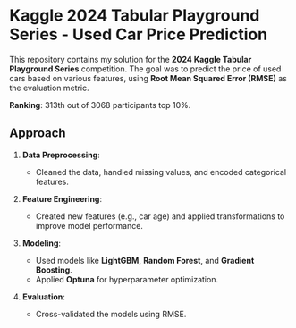 # Kaggle 2024 Tabular Playground Series - Used Car Price Prediction

This repository contains my solution for the **2024 Kaggle Tabular Playground Series** competition. The goal was to predict the price of used cars based on various features, using **Root Mean Squared Error (RMSE)** as the evaluation metric.

**Ranking**: 313th out of 3068 participants top 10%.

##  Approach

1. **Data Preprocessing**: 
   - Cleaned the data, handled missing values, and encoded categorical features.

2. **Feature Engineering**: 
   - Created new features (e.g., car age) and applied transformations to improve model performance.

3. **Modeling**: 
   - Used models like **LightGBM**, **Random Forest**, and **Gradient Boosting**.
   - Applied **Optuna** for hyperparameter optimization.

4. **Evaluation**: 
   - Cross-validated the models using RMSE.
